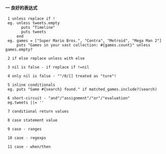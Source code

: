 
#### 一 良好的表达式

     1 unless replace if !
     eg. unless tweets.empty
           puts "Timeline"
           puts tweets
         end
     eg. games = ["Super Mario Bros.", "Contra", "Metroid", "Mega Man 2"]
         puts "Games in your vast collection: #{games.count}" unless games.empty?
      
     2 if else replace unless with else
      
     3 nil is false - if replace if !=nil
      
     4 only nil is false - ""/0/[] treated as "ture"!
     
     5 inline conditionals
     eg. puts "Game #{search} found." if matched_games.include?(search)
      
     6 short-circuit - "and"/"assignment"/"or"/"evaluation"
     eg.tweets ||= '' 
      
     7 conditional return values
      
     8 case statement value
     
     9 case - ranges
      
     10 case - regexps
      
     11 case - when/then
